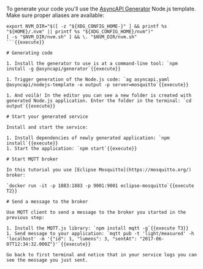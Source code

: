 To generate your code you'll use the [AsyncAPI Generator](https://github.com/asyncapi/generator) Node.js template.
Make sure proper aliases are available: 
```
export NVM_DIR="$([ -z "${XDG_CONFIG_HOME-}" ] && printf %s "${HOME}/.nvm" || printf %s "${XDG_CONFIG_HOME}/nvm")"
[ -s "$NVM_DIR/nvm.sh" ] && \. "$NVM_DIR/nvm.sh"
```{{execute}}

# Generating code

1. Install the generator to use is at a command-line tool: `npm install -g @asyncapi/generator`{{execute}}

1. Trigger generation of the Node.js code: `ag asyncapi.yaml @asyncapi/nodejs-template -o output -p server=mosquitto`{{execute}}

1. And voilà! In the editor you can see a new folder is created with generated Node.js application. Enter the folder in the terminal: `cd output`{{execute}}

# Start your generated service

Install and start the service:

1. Install dependencies of newly generated application: `npm install`{{execute}}
1. Start the application: `npm start`{{execute}}

# Start MQTT broker

In this tutorial you use [Eclipse Mosquitto](https://mosquitto.org/) broker:

`docker run -it -p 1883:1883 -p 9001:9001 eclipse-mosquitto`{{execute T2}}

# Send a message to the broker

Use MQTT client to send a message to the broker you started in the previous step:

1. Install the MQTT.js library: `npm install mqtt -g`{{execute T3}}
1. Send message to your application: `mqtt pub -t 'light/measured' -h 'localhost' -m '{"id": 1, "lumens": 3, "sentAt": "2017-06-07T12:34:32.000Z"}'`{{execute}}

Go back to first terminal and notice that in your service logs you can see the message you just sent.